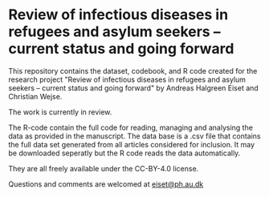 # Review of infectious diseases in refugees and asylum seekers – current status and going forward

This repository contains the dataset, codebook, and R code created for the research project "Review of infectious diseases in refugees and asylum seekers – current status and going forward" by Andreas Halgreen Eiset and Christian Wejse.

The work is currently in review.

The R-code contain the full code for reading, managing and analysing the data as provided in the manuscript. The data base is a .csv file that contains the full data set generated from all articles considered for inclusion. It may be downloaded seperatly but the R code reads the data automatically.

They are all freely available under the CC-BY-4.0 license.

Questions and comments are welcomed at eiset@ph.au.dk

